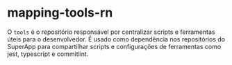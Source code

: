 # mapping-tools-rn

O `tools` é o repositório responsável por centralizar scripts e ferramentas úteis para o desenvolvedor. É usado como dependência nos repositórios do SuperApp para compartilhar scripts e configurações de ferramentas como jest, typescript e commitlint.
